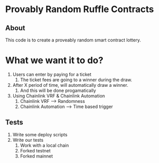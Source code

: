 # Provably Random Ruffle Contracts

## About 

This code is to create a proveably random smart contract lottery.

# What we want it to do?

1. Users can enter by paying for a ticket
    1. The ticket fees are going to a winner during the draw.
2. After X period of time, will automatically draw a winner. 
    1. And this will be done progamatically
3. Using Chainlink VRF & Chainlink Automation
    1. Chainlink VRF --> Randomness
    2. Chainlink Automation --> Time based trigger

## Tests 

1. Write some deploy scripts
2. Write our tests
    1. Work with a local chain
    2. Forked testnet
    3. Forked mainnet
